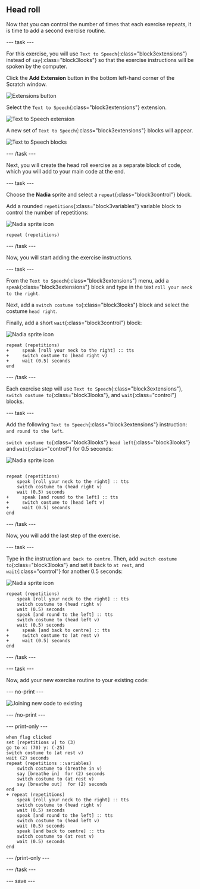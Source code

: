 ## Head roll

Now that you can control the number of times that each exercise repeats, it is time to add a second exercise routine.

--- task ---

For this exercise, you will use `Text to Speech`{:class="block3extensions"} instead of `say`{:class="block3looks"} so that the exercise instructions will be spoken by the computer.

Click the **Add Extension** button in the bottom left-hand corner of the Scratch window.

![Extensions button](images/extensionsButton.png)

Select the `Text to Speech`{:class="block3extensions"} extension.

![Text to Speech extension](images/textToSpeechExtension.png)

A new set of `Text to Speech`{:class="block3extensions"} blocks will appear.

![Text to Speech blocks](images/textToSpeechBlocks.png)

--- /task ---

Next, you will create the head roll exercise as a separate block of code, which you will add to your main code at the end.

--- task ---

Choose the **Nadia** sprite and select a `repeat`{:class="block3control"} block.

Add a rounded `repetitions`{:class="block3variables"} variable block to control the number of repetitions:

![Nadia sprite icon](images/nadia_sprite.png)

```blocks3
repeat (repetitions)
```

--- /task ---

Now, you will start adding the exercise instructions.

--- task ---

From the `Text to Speech`{:class="block3extensions"} menu, add a `speak`{:class="block3extensions"} block and type in the text `roll your neck to the right`.

Next, add a `switch costume to`{:class="block3looks"} block and select the costume `head right`.

Finally, add a short `wait`{:class="block3control"} block: 

![Nadia sprite icon](images/nadia_sprite.png)

```blocks3
repeat (repetitions)
+     speak [roll your neck to the right] :: tts
+     switch costume to (head right v)
+     wait (0.5) seconds
end
```

--- /task ---

Each exercise step will use `Text to Speech`{:class="block3extensions"}, `switch costume to`{:class="block3looks"}, and `wait`{:class="control"} blocks.

--- task ---

Add the following `Text to Speech`{:class="block3extensions"} instruction: `and round to the left`.

`switch costume to`{:class="block3looks"} `head left`{:class="block3looks"} and `wait`{:class="control"} for 0.5 seconds:

![Nadia sprite icon](images/nadia_sprite.png)

```blocks3

repeat (repetitions)
    speak [roll your neck to the right] :: tts
    switch costume to (head right v)
    wait (0.5) seconds
+     speak [and round to the left] :: tts
+     switch costume to (head left v)
+     wait (0.5) seconds
end
```

--- /task ---

Now, you will add the last step of the exercise.

--- task ---

Type in the instruction `and back to centre`. Then, add `switch costume to`{:class="block3looks"} and set it back to `at rest`, and `wait`{:class="control"} for another 0.5 seconds:

![Nadia sprite icon](images/nadia_sprite.png)

```blocks3
repeat (repetitions)
    speak [roll your neck to the right] :: tts 
    switch costume to (head right v)
    wait (0.5) seconds
    speak [and round to the left] :: tts 
    switch costume to (head left v)
    wait (0.5) seconds
+     speak [and back to centre] :: tts 
+     switch costume to (at rest v)
+     wait (0.5) seconds
end
```

--- /task ---

--- task ---

Now, add your new exercise routine to your existing code:

--- no-print ---

![Joining new code to existing](images/joinCode.gif)

--- /no-print ---

--- print-only ---

```blocks3
when flag clicked
set [repetitions v] to (3)
go to x: (70) y: (-25)
switch costume to (at rest v)
wait (2) seconds
repeat (repetitions ::variables)
    switch costume to (breathe in v)
    say [breathe in]  for (2) seconds
    switch costume to (at rest v)
    say [breathe out]  for (2) seconds
end
+ repeat (repetitions)
    speak [roll your neck to the right] :: tts 
    switch costume to (head right v)
    wait (0.5) seconds
    speak [and round to the left] :: tts 
    switch costume to (head left v)
    wait (0.5) seconds
    speak [and back to centre] :: tts 
    switch costume to (at rest v)
    wait (0.5) seconds
end
```

--- /print-only ---

--- /task ---

--- save ---
